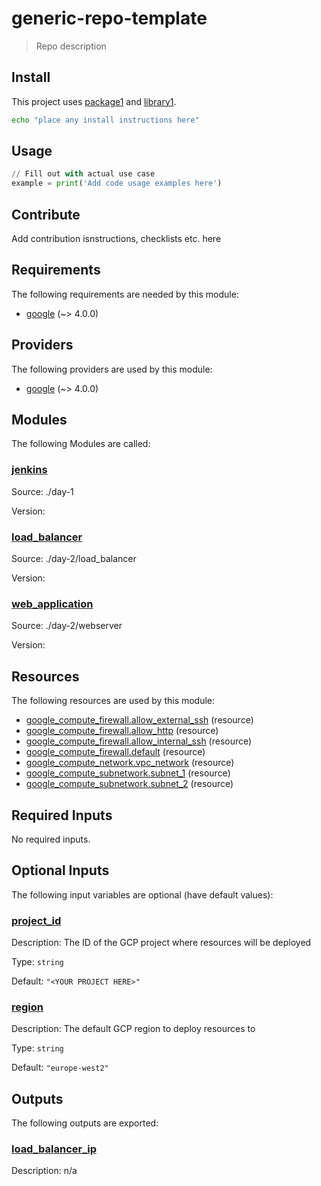 # generic-repo-template <!-- Change this to the title of the repository -->

> Repo description <!-- This should match the GitHub description -->

<!-- More description as needed -->

## Install

This project uses [package1]() and [library1]().

```sh
echo "place any install instructions here"
```

## Usage

```python
// Fill out with actual use case
example = print('Add code usage examples here')
```

<!-- Add any exported methods here. You can also create an API section. -->

## Contribute

Add contribution isnstructions, checklists etc. here
<!-- BEGIN_TF_DOCS -->
## Requirements

The following requirements are needed by this module:

- <a name="requirement_google"></a> [google](#requirement\_google) (~> 4.0.0)

## Providers

The following providers are used by this module:

- <a name="provider_google"></a> [google](#provider\_google) (~> 4.0.0)

## Modules

The following Modules are called:

### <a name="module_jenkins"></a> [jenkins](#module\_jenkins)

Source: ./day-1

Version:

### <a name="module_load_balancer"></a> [load\_balancer](#module\_load\_balancer)

Source: ./day-2/load_balancer

Version:

### <a name="module_web_application"></a> [web\_application](#module\_web\_application)

Source: ./day-2/webserver

Version:

## Resources

The following resources are used by this module:

- [google_compute_firewall.allow_external_ssh](https://registry.terraform.io/providers/hashicorp/google/latest/docs/resources/compute_firewall) (resource)
- [google_compute_firewall.allow_http](https://registry.terraform.io/providers/hashicorp/google/latest/docs/resources/compute_firewall) (resource)
- [google_compute_firewall.allow_internal_ssh](https://registry.terraform.io/providers/hashicorp/google/latest/docs/resources/compute_firewall) (resource)
- [google_compute_firewall.default](https://registry.terraform.io/providers/hashicorp/google/latest/docs/resources/compute_firewall) (resource)
- [google_compute_network.vpc_network](https://registry.terraform.io/providers/hashicorp/google/latest/docs/resources/compute_network) (resource)
- [google_compute_subnetwork.subnet_1](https://registry.terraform.io/providers/hashicorp/google/latest/docs/resources/compute_subnetwork) (resource)
- [google_compute_subnetwork.subnet_2](https://registry.terraform.io/providers/hashicorp/google/latest/docs/resources/compute_subnetwork) (resource)

## Required Inputs

No required inputs.

## Optional Inputs

The following input variables are optional (have default values):

### <a name="input_project_id"></a> [project\_id](#input\_project\_id)

Description: The ID of the GCP project where resources will be deployed

Type: `string`

Default: `"<YOUR PROJECT HERE>"`

### <a name="input_region"></a> [region](#input\_region)

Description: The default GCP region to deploy resources to

Type: `string`

Default: `"europe-west2"`

## Outputs

The following outputs are exported:

### <a name="output_load_balancer_ip"></a> [load\_balancer\_ip](#output\_load\_balancer\_ip)

Description: n/a
<!-- END_TF_DOCS -->
